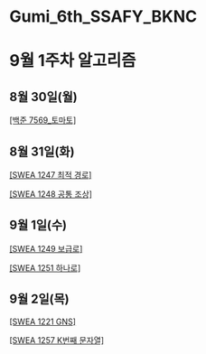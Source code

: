 # Gumi_6th_SSAFY_BKNC

# 9월 1주차 알고리즘

## 8월 30일(월)

[[백준 7569_토마토]](https://acmicpc.net/problem/7569)   

## 8월 31일(화)
   
[[SWEA 1247 최적 경로]](https://swexpertacademy.com/main/code/problem/problemDetail.do?contestProbId=AV15OZ4qAPICFAYD&categoryId=AV15OZ4qAPICFAYD&categoryType=CODE)   
   
[[SWEA 1248 공통 조상]](https://swexpertacademy.com/main/code/problem/problemDetail.do?contestProbId=AV15PTkqAPYCFAYD&categoryId=AV15PTkqAPYCFAYD&categoryType=CODE)   

## 9월 1일(수)

[[SWEA 1249 보급로]](https://swexpertacademy.com/main/code/problem/problemDetail.do?contestProbId=AV15QRX6APsCFAYD)   

[[SWEA 1251 하나로]](https://swexpertacademy.com/main/code/problem/problemDetail.do?contestProbId=AV15StKqAQkCFAYD)   
   
## 9월 2일(목)

[[SWEA 1221 GNS]](https://swexpertacademy.com/main/code/problem/problemDetail.do?contestProbId=AV14jJh6ACYCFAYD)

[[SWEA 1257 K번째 문자열]](https://swexpertacademy.com/main/code/problem/problemDetail.do?contestProbId=AV18KWf6ItECFAZN)
